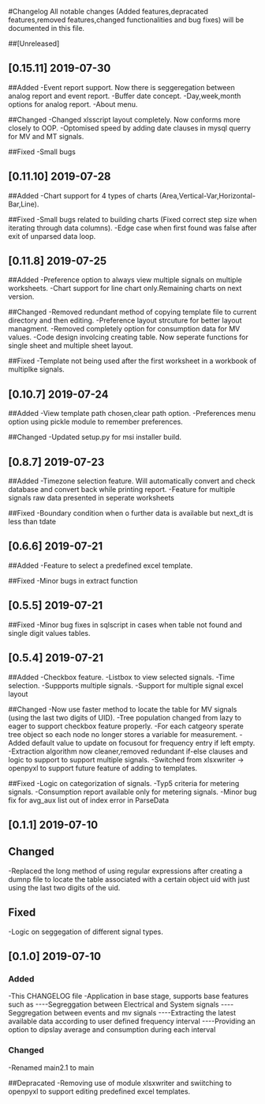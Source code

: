 #Changelog
All notable changes (Added features,depracated features,removed features,changed functionalities and bug fixes) will be documented in this file.

##[Unreleased]
## [0.15.11] 2019-07-30
##Added
-Event report support. Now there is seggeregation between analog report and event report.
-Buffer date concept.
-Day,week,month options for analog report.
-About menu.

##Changed
-Changed xlsscript layout completely. Now conforms more closely to OOP.
-Optomised speed by adding date clauses in mysql querry for MV and MT signals.

##Fixed
-Small bugs

## [0.11.10] 2019-07-28
##Added
-Chart support for 4 types of charts (Area,Vertical-Var,Horizontal-Bar,Line).

##Fixed
-Small bugs related to building charts (Fixed correct step size when iterating through data columns).
-Edge case when first found was false after exit of unparsed data loop.

## [0.11.8] 2019-07-25
##Added
-Preference option to always view multiple signals on multiple worksheets.
-Chart support for line chart only.Remaining charts on next version.

##Changed
-Removed redundant method of copying template file to current directory and then editing.
-Preference layout strcuture for better layout managment.
-Removed completely option for consumption data for MV values.
-Code design involcing creating table. Now seperate functions for single sheet and multiple sheet layout.

##Fixed
-Template not being used after the first worksheet in a workbook of multiplke signals.

## [0.10.7] 2019-07-24
##Added
-View template path chosen,clear path option.
-Preferences menu option using pickle module to remember preferences.

##Changed
-Updated setup.py for msi installer build.

## [0.8.7] 2019-07-23
##Added
-Timezone selection feature. Will automatically convert and check database and convert back while printing report.
-Feature for multiple signals raw data presented in seperate worksheets

##Fixed
-Boundary condition when o further data is available but next_dt is less than tdate

## [0.6.6] 2019-07-21
##Added
-Feature to select a predefined excel template.

##Fixed
-Minor bugs in extract function

## [0.5.5] 2019-07-21
##Fixed
-Minor bug fixes in sqlscript in cases when table not found and single digit values tables.

## [0.5.4] 2019-07-21
##Added
-Checkbox feature.
-Listbox to view selected signals.
-Time selection.
-Suppports multiple signals.
-Support for multiple signal excel layout 

##Changed
-Now use faster method to locate the table for MV signals (using the last two digits of UID).
-Tree population changed from lazy to eager to support checkbox feature properly.
-For each catgeory sperate tree object so each node no longer stores a variable for measurement.
-Added default value to update on focusout for frequency entry if left empty.
-Extraction algorithm now cleaner,removed redundant if-else clauses and logic to support to support multiple signals.
-Switched from xlsxwriter -> openpyxl to support future feature of adding to templates.

##Fixed
-Logic on categorization of signals.
-Typ5 criteria for metering signals.
-Consumption report available only for metering signals.
-Minor bug fix for avg_aux list out of index error in ParseData

## [0.1.1] 2019-07-10
## Changed
-Replaced the long method of using regular expressions after creating a dumnp file to locate the table associated with a certain object uid with just using the last two digits of the uid.
## Fixed
-Logic on seggegation of different signal types.

## [0.1.0] 2019-07-10
### Added
-This CHANGELOG file
-Application in base stage, supports base features such as 
----Segreggation between Electrical and System signals
----Seggregation between events and mv signals
----Extracting the latest available data according to user defined frequency interval
----Providing an option to dipslay average and consumption during each interval

### Changed
-Renamed main2.1 to main

##Depracated
-Removing use of module xlsxwriter and swiitching to openpyxl to support editing predefined excel templates.

